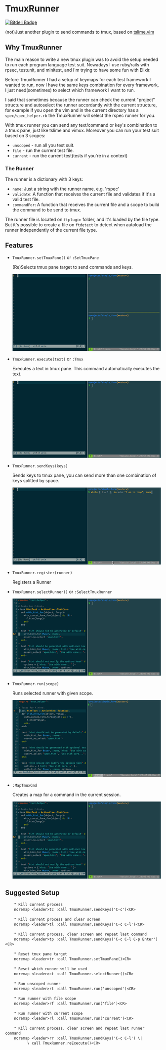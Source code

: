 TmuxRunner
==========

[![Bitdeli Badge](https://d2weczhvl823v0.cloudfront.net/kassio/tmux_runner/trend.png)](https://bitdeli.com/free "Bitdeli Badge")

(not)Just another plugin to send commands to tmux, based on [tslime.vim](https://github.com/jgdavey/tslime.vim)

Why TmuxRunner
--------------

The main reason to write a new tmux plugin was to avoid the setup needed to run
each program language test suit. Nowadays I use ruby/rails with rpsec, testunit,
and minitest, and I'm trying to have some fun with Elixir.

Before TmuxRunner I had a setup of keymaps for each test framework I wanted to
run, now I have the same keys combination for every framework, I just
need(sometimes) to select which framework I want to run.

I said that sometimes because the runner can check the current "project"
structure and autoselect the runner accordantly with the current structure, for
example if you open the vim and in the current directory has a
`spec/spec_helper.rb` the TmuxRunner will select the rspec runner for you.

With tmux runner you can send any text/command or key's combination to a tmux
pane, just like tslime and vimux. Moreover you can run your test suit based on 3
scopes:

* `unscoped` - run all you test suit.
* `file` - run the current test file.
* `current` - run the current test(tests if you're in a context)

### The Runner

The runner is a dictionary with 3 keys:

* `name`: Just a string with the runner name, e.g. 'rspec'
* `validate`: A function that receives the current file and validates if it's a
valid test file.
* `commandFor`: A function that receives the current file and a scope to build
the command to be send to tmux.

The runner file is located on `ftplugin` folder, and it's loaded by the file
type. But it's possible to create a file on `ftdetect` to detect when autoload
the runner independently of the current file type.

Features
--------

* `TmuxRunner.setTmuxPane()` or `:SetTmuxPane`

  (Re)Selects tmux pane target to send commands and keys.

  ![TmuxRunner.setTmuxPane](/images/setTmuxPane.gif)

* `TmuxRunner.execute(text)` or `:Tmux`

  Executes a text in tmux pane. This command automatically executes
  the text.

  ![TmuxRunner.execute](/images/execute.gif)

* `TmuxRunner.sendKeys(keys)`

  Sends keys to tmux pane, you can send more than one combination of
  keys splitted by space.

  ![TmuxRunner.sendKeys](/images/sendKeys.gif)

* `TmuxRunner.register(runner)`

  Registers a Runner

* `TmuxRunner.selectRunner()` or `:SelectTmuxRunner`

  ![TmuxRunner.selectRunner](/images/selectRunner.gif)

* `TmuxRunner.run(scope)`

  Runs selected runner with given scope.

  ![TmuxRunner.run](/images/run.gif)

* `:MapTmuxCmd`

  Creates a map for a command in the current session.

  ![TmuxRunner.MapTmuxCmd](/images/MapTmuxCmd.gif)

Suggested Setup
---------------

        " Kill current process
        noremap <leader>tc :call TmuxRunner.sendKeys('C-c')<CR>

        " Kill current process and clear screen
        noremap <leader>tl :call TmuxRunner.sendKeys('C-c C-l')<CR>

        " Kill current process, clear screen and repeat last command
        noremap <leader>tp :call TmuxRunner.sendKeys('C-c C-l C-p Enter')<CR>

        " Reset tmux pane target
        noremap <leader>tr :call TmuxRunner.setTmuxPane()<CR>

        " Reset which runner will be used
        noremap <leader>ct :call TmuxRunner.selectRunner()<CR>

        " Run unscoped runner
        noremap <leader>rt :call TmuxRunner.run('unscoped')<CR>

        " Run runner with file scope
        noremap <leader>rf :call TmuxRunner.run('file')<CR>

        " Run runner with current scope
        noremap <leader>rl :call TmuxRunner.run('current')<CR>

        " Kill current process, clear screen and repeat last runner command
        noremap <leader>rr :call TmuxRunner.sendKeys('C-c C-l') \|
              \ call TmuxRunner.reExecute()<CR>
